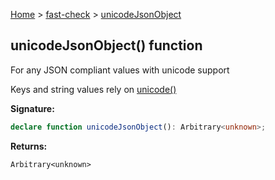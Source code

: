[Home](/) &gt; [fast-check](../fast-check.md) &gt; [unicodeJsonObject](unicodeJsonObject.md)

## unicodeJsonObject() function

For any JSON compliant values with unicode support

Keys and string values rely on [unicode()](unicode.md)

<b>Signature:</b>

```typescript
declare function unicodeJsonObject(): Arbitrary<unknown>;
```
<b>Returns:</b>

`Arbitrary<unknown>`

